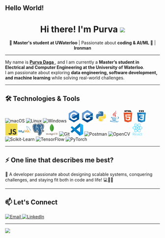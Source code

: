 ## Hello World!

<!--
**dagapurva3/dagapurva3** is a ✨ _special_ ✨ repository because its `README.md` (this file) appears on your GitHub profile.

Here are some ideas to get you started:

- 🔭 I’m currently working on ...
- 🌱 I’m currently learning ...
- 👯 I’m looking to collaborate on ...
- 🤔 I’m looking for help with ...
- 💬 Ask me about ...
- 📫 How to reach me: ...
- 😄 Pronouns: ...
- ⚡ Fun fact: ...
-->
 <!-- Replace this with your custom banner ![Header](https://via.placeholder.com/1000x250.png?text=Purva+Daga)-->

<div align="center">
   <h1>Hi there! I'm Purva <img src="https://media.giphy.com/media/hvRJCLFzcasrR4ia7z/giphy.gif" width="25px"> </h1>
   
   
  <!--  <img src="https://pronoun.cyou/x/y?subject=He&object=Him&height=20"> -->
  🚀 **Master's student at UWaterloo**  | Passionate about **coding & AI/ML 🌟** | **Ironman**
</div>

---

My name is <a href="https://dagapurva3.github.io" target="_blank">**Purva Daga** </a>, and I am currently a **Master’s student in Electrical and Computer Engineering at the University of Waterloo**.  
I am passionate about exploring **data engineering, software development, and machine learning** while solving real-world challenges.  

---

## 🛠️ Technologies & Tools
<!--
![OS](https://img.shields.io/badge/OS-Linux-blue?logo=linux&logoColor=white)
![OS](https://img.shields.io/badge/OS-Windows-blue?logo=windows&logoColor=white)
![Code](https://img.shields.io/badge/Code-Python-blue?logo=python&logoColor=white)
![Code](https://img.shields.io/badge/Code-JavaScript-yellow?logo=javascript&logoColor=white)
![Code](https://img.shields.io/badge/Code-SQL-orange?logo=postgresql&logoColor=white)
![Code](https://img.shields.io/badge/Code-C++-blue?logo=cplusplus&logoColor=white)
![Tools](https://img.shields.io/badge/Tools-Docker-blue?logo=docker&logoColor=white)
![Tools](https://img.shields.io/badge/Tools-AWS-yellow?logo=amazonaws&logoColor=white)
-->

<p align="left"> 
  <!-- Operating Systems -->
  <img height="40" src="https://cdn.jsdelivr.net/gh/devicons/devicon/icons/apple/apple-original.svg" alt="macOS">
  <img height="40" src="https://upload.wikimedia.org/wikipedia/commons/a/af/Tux.png" alt="Linux">
  <img height="40" src="https://upload.wikimedia.org/wikipedia/commons/8/87/Windows_logo_-_2021.svg" alt="Windows">

  <!-- Programming Languages -->
  <img height="40" src="https://raw.githubusercontent.com/devicons/devicon/master/icons/c/c-original.svg" alt="C">
  <img height="40" src="https://raw.githubusercontent.com/devicons/devicon/master/icons/cplusplus/cplusplus-original.svg" alt="C++">
  <img height="40" src="https://raw.githubusercontent.com/devicons/devicon/master/icons/python/python-original.svg" alt="Python">
  <img height="40" src="https://raw.githubusercontent.com/devicons/devicon/master/icons/java/java-original.svg" alt="Java">
  <img height="40" src="https://raw.githubusercontent.com/devicons/devicon/master/icons/html5/html5-original-wordmark.svg" alt="HTML5">
  <img height="40" src="https://raw.githubusercontent.com/devicons/devicon/master/icons/css3/css3-original-wordmark.svg" alt="CSS3">
  <img height="40" src="https://raw.githubusercontent.com/devicons/devicon/master/icons/javascript/javascript-original.svg" alt="JavaScript">

  <!-- Databases -->
  <img height="40" src="https://raw.githubusercontent.com/devicons/devicon/master/icons/mysql/mysql-original-wordmark.svg" alt="MySQL">
  <img height="40" src="https://raw.githubusercontent.com/devicons/devicon/master/icons/postgresql/postgresql-original.svg" alt="PostgreSQL">
  <img height="40" src="https://raw.githubusercontent.com/devicons/devicon/master/icons/mongodb/mongodb-original-wordmark.svg" alt="MongoDB">

  <!-- Tools -->
  <img height="40" src="https://www.vectorlogo.zone/logos/git-scm/git-scm-icon.svg" alt="Git">
  <img height="40" src="https://raw.githubusercontent.com/devicons/devicon/master/icons/vscode/vscode-original.svg" alt="VSCode">
  <img height="40" src="https://www.vectorlogo.zone/logos/getpostman/getpostman-icon.svg" alt="Postman">

  <!-- Libraries and Frameworks -->
  <img height="40" src="https://www.vectorlogo.zone/logos/opencv/opencv-icon.svg" alt="OpenCV">
  <img height="40" src="https://raw.githubusercontent.com/devicons/devicon/master/icons/react/react-original-wordmark.svg" alt="React">
  <img height="40" src="https://upload.wikimedia.org/wikipedia/commons/0/05/Scikit_learn_logo_small.svg" alt="Scikit-Learn">
  <img height="40" src="https://www.vectorlogo.zone/logos/tensorflow/tensorflow-icon.svg" alt="TensorFlow">
  <img height="40" src="https://upload.wikimedia.org/wikipedia/commons/1/10/PyTorch_logo_icon.svg" alt="PyTorch">
</p>

---

## ⚡ One line that describes me best?
🚀 A developer passionate about designing scalable systems, conquering challenges, and staying fit both in code and life! 💻🏋️‍♂️

---

<!--## 🎯 My Interests

- Data engineering and optimization
- Exploring AI for social impact
- Building 3D and interactive web experiences
- Marathon running and cycling

--->

## 📫 Let's Connect
<!--
- **Email:** [p4daga@uwaterloo.ca](mailto:p4daga@uwaterloo.ca)  
- **LinkedIn:** [linkedin.com/in/purvadaga](https://linkedin.com/in/purvadaga)  
- **Portfolio:** [purvadaga.github.io](https://purvadaga.github.io)
-->
<p align="left">
  <a href="mailto:p4daga@uwaterloo.ca">
    <img height="30" src="https://img.icons8.com/fluency/48/000000/apple-mail.png" alt="Email"/>
  </a>
 
  <a href="https://linkedin.com/in/purvadaga" target="_blank">
    <img height="30" src="https://img.icons8.com/fluency/48/000000/linkedin.png" alt="LinkedIn"/>
  </a>
 
</p>

---

<!--## 🏆 Achievements

- Ironman 70.3 Finisher 🏅  
- Bar Raiser Award for Athena and Hermes Projects 🏗️  
- State-level Best Speaker Award 🎤  

--->

![](https://quotes-github-readme.vercel.app/api?type=horizontal&theme=radical)








<!--
# 💫 About Me:
My name is Purva Daga , and I am currently a Master’s student in Electrical and Computer Engineering at the University of Waterloo.<br>I am passionate about exploring data engineering, software development, and machine learning while solving real-world challenges.


# 💻 Tech Stack:
![Java](https://img.shields.io/badge/java-%23ED8B00.svg?style=for-the-badge&logo=openjdk&logoColor=white) ![JavaScript](https://img.shields.io/badge/javascript-%23323330.svg?style=for-the-badge&logo=javascript&logoColor=%23F7DF1E) ![C](https://img.shields.io/badge/c-%2300599C.svg?style=for-the-badge&logo=c&logoColor=white) ![C++](https://img.shields.io/badge/c++-%2300599C.svg?style=for-the-badge&logo=c%2B%2B&logoColor=white) ![Python](https://img.shields.io/badge/python-3670A0?style=for-the-badge&logo=python&logoColor=ffdd54) ![Bash Script](https://img.shields.io/badge/bash_script-%23121011.svg?style=for-the-badge&logo=gnu-bash&logoColor=white) ![Windows Terminal](https://img.shields.io/badge/Windows%20Terminal-%234D4D4D.svg?style=for-the-badge&logo=windows-terminal&logoColor=white) ![HTML5](https://img.shields.io/badge/html5-%23E34F26.svg?style=for-the-badge&logo=html5&logoColor=white) ![LaTeX](https://img.shields.io/badge/latex-%23008080.svg?style=for-the-badge&logo=latex&logoColor=white) ![CSS3](https://img.shields.io/badge/css3-%231572B6.svg?style=for-the-badge&logo=css3&logoColor=white) ![AWS](https://img.shields.io/badge/AWS-%23FF9900.svg?style=for-the-badge&logo=amazon-aws&logoColor=white) ![Apache Spark](https://img.shields.io/badge/Apache%20Spark-FDEE21?style=for-the-badge&logo=apachespark&logoColor=black) ![React](https://img.shields.io/badge/react-%2320232a.svg?style=for-the-badge&logo=react&logoColor=%2361DAFB) ![Spring](https://img.shields.io/badge/spring-%236DB33F.svg?style=for-the-badge&logo=spring&logoColor=white) ![Django](https://img.shields.io/badge/django-%23092E20.svg?style=for-the-badge&logo=django&logoColor=white) ![FastAPI](https://img.shields.io/badge/FastAPI-005571?style=for-the-badge&logo=fastapi) ![Flask](https://img.shields.io/badge/flask-%23000.svg?style=for-the-badge&logo=flask&logoColor=white) ![Apache](https://img.shields.io/badge/apache-%23D42029.svg?style=for-the-badge&logo=apache&logoColor=white) ![Jenkins](https://img.shields.io/badge/jenkins-%232C5263.svg?style=for-the-badge&logo=jenkins&logoColor=white) ![AmazonDynamoDB](https://img.shields.io/badge/Amazon%20DynamoDB-4053D6?style=for-the-badge&logo=Amazon%20DynamoDB&logoColor=white) ![Arango DB](https://img.shields.io/badge/ArangoDB-DDE072?style=for-the-badge&logo=arangodb&logoColor=white) ![MongoDB](https://img.shields.io/badge/MongoDB-%234ea94b.svg?style=for-the-badge&logo=mongodb&logoColor=white) ![MySQL](https://img.shields.io/badge/mysql-4479A1.svg?style=for-the-badge&logo=mysql&logoColor=white) ![Postgres](https://img.shields.io/badge/postgres-%23316192.svg?style=for-the-badge&logo=postgresql&logoColor=white) ![Keras](https://img.shields.io/badge/Keras-%23D00000.svg?style=for-the-badge&logo=Keras&logoColor=white) ![Matplotlib](https://img.shields.io/badge/Matplotlib-%23ffffff.svg?style=for-the-badge&logo=Matplotlib&logoColor=black) ![NumPy](https://img.shields.io/badge/numpy-%23013243.svg?style=for-the-badge&logo=numpy&logoColor=white) ![Pandas](https://img.shields.io/badge/pandas-%23150458.svg?style=for-the-badge&logo=pandas&logoColor=white) ![Plotly](https://img.shields.io/badge/Plotly-%233F4F75.svg?style=for-the-badge&logo=plotly&logoColor=white) ![PyTorch](https://img.shields.io/badge/PyTorch-%23EE4C2C.svg?style=for-the-badge&logo=PyTorch&logoColor=white) ![scikit-learn](https://img.shields.io/badge/scikit--learn-%23F7931E.svg?style=for-the-badge&logo=scikit-learn&logoColor=white) ![Scipy](https://img.shields.io/badge/SciPy-%230C55A5.svg?style=for-the-badge&logo=scipy&logoColor=%white) ![TensorFlow](https://img.shields.io/badge/TensorFlow-%23FF6F00.svg?style=for-the-badge&logo=TensorFlow&logoColor=white) ![GitLab CI](https://img.shields.io/badge/gitlab%20CI-%23181717.svg?style=for-the-badge&logo=gitlab&logoColor=white) ![Git](https://img.shields.io/badge/git-%23F05033.svg?style=for-the-badge&logo=git&logoColor=white) ![GitHub](https://img.shields.io/badge/github-%23121011.svg?style=for-the-badge&logo=github&logoColor=white) ![Bitbucket](https://img.shields.io/badge/bitbucket-%230047B3.svg?style=for-the-badge&logo=bitbucket&logoColor=white) ![Docker](https://img.shields.io/badge/docker-%230db7ed.svg?style=for-the-badge&logo=docker&logoColor=white) ![Postman](https://img.shields.io/badge/Postman-FF6C37?style=for-the-badge&logo=postman&logoColor=white)
# 📊 GitHub Stats:
![](https://github-readme-stats.vercel.app/api?username=dagapurva3&theme=dark&hide_border=false&include_all_commits=true&count_private=true)<br/>
![](https://github-readme-streak-stats.herokuapp.com/?user=dagapurva3&theme=dark&hide_border=false)<br/>
![](https://github-readme-stats.vercel.app/api/top-langs/?username=dagapurva3&theme=dark&hide_border=false&include_all_commits=true&count_private=true&layout=compact)

## 🏆 GitHub Trophies
![](https://github-profile-trophy.vercel.app/?username=dagapurva3&theme=radical&no-frame=false&no-bg=true&margin-w=4)

### ✍️ Random Dev Quote
![](https://quotes-github-readme.vercel.app/api?type=horizontal&theme=radical)

 -->

